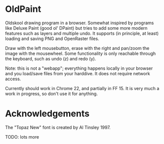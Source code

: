 OldPaint
========

Oldskool drawing program in a browser. Somewhat inspired by programs like Deluxe Paint (good ol' DPaint) but tries to add some more modern features such as layers and multiple undo. It supports (in principle, at least) loading and saving PNG and OpenRaster files.

Draw with the left mousebutton, erase with the right and pan/zoom the image with the mousewheel. Some functionality is only reachable through the keyboard, such as undo (z) and redo (y).

Note: this is not a "webapp"; everything happens locally in your browser and you load/save files from your harddive. It does not require network access.

Currently should work in Chrome 22, and partially in FF 15. It is very much a work in progress, so don't use it for anything.

Acknowledgements
================

The "Topaz New" font is created by Al Tinsley 1997.

TODO: lots more